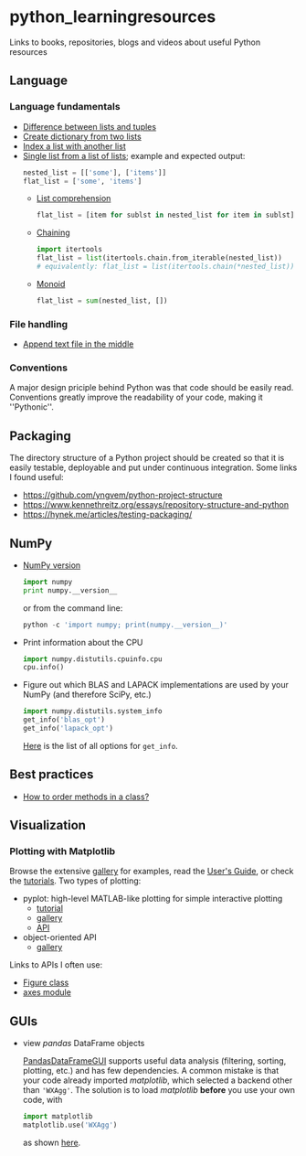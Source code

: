# python_learningresources
Links to books, repositories, blogs and videos about useful Python resources


## Language

### Language fundamentals

- [Difference between lists and tuples](https://stackoverflow.com/questions/626759/whats-the-difference-between-lists-and-tuples)
- [Create dictionary from two lists](https://stackoverflow.com/questions/209840/convert-two-lists-into-a-dictionary)
- [Index a list with another list](https://stackoverflow.com/a/1012197/4892892)
- [Single list from a list of lists](https://stackoverflow.com/questions/952914/how-to-make-a-flat-list-out-of-list-of-lists); example and expected output:
   ```python
   nested_list = [['some'], ['items']]
   flat_list = ['some', 'items']
   ```
   - [List comprehension](https://stackoverflow.com/a/952952/4892892)
      ```python
      flat_list = [item for sublst in nested_list for item in sublst]
      ```
   - [Chaining](https://stackoverflow.com/a/953097/4892892)
      ```python
      import itertools
      flat_list = list(itertools.chain.from_iterable(nested_list))
      # equivalently: flat_list = list(itertools.chain(*nested_list))
      ```
   - [Monoid](https://stackoverflow.com/a/952946/4892892)
      ```python
      flat_list = sum(nested_list, [])

### File handling

- [Append text file in the middle](https://stackoverflow.com/questions/10507230/insert-line-at-middle-of-file-with-python)

### Conventions

A major design priciple behind Python was that code should be easily read. Conventions greatly improve the readability of your code, making it ''Pythonic''.



## Packaging  

The directory structure of a Python project should be created so that it is easily testable, deployable and put under continuous integration. Some links I found useful:

- https://github.com/yngvem/python-project-structure
- https://www.kennethreitz.org/essays/repository-structure-and-python
- https://hynek.me/articles/testing-packaging/



## NumPy

- [NumPy version](https://stackoverflow.com/a/1520264/4892892)
   ```python
   import numpy
   print numpy.__version__
   ```
   or from the command line:
   ```python
   python -c 'import numpy; print(numpy.__version__)'
   ```
- Print information about the CPU
   ```python
   import numpy.distutils.cpuinfo.cpu
   cpu.info()
   ```
- Figure out which BLAS and LAPACK implementations are used by your NumPy (and therefore SciPy, etc.)
   ```python
   import numpy.distutils.system_info
   get_info('blas_opt')
   get_info('lapack_opt')
   ```
   [Here](https://github.com/numpy/numpy/blob/v1.19.0/numpy/distutils/system_info.py#L401-L485) is the list of all options for `get_info`.



## Best practices

- [How to order methods in a class?](https://stackoverflow.com/questions/10289461/what-is-a-good-way-to-order-methods-in-a-python-class)



## Visualization

### Plotting with Matplotlib

Browse the extensive [gallery](https://matplotlib.org/3.1.1/gallery/index.html) for examples, read the [User's Guide](https://matplotlib.org/3.1.1/contents.html), or check the [tutorials](https://matplotlib.org/3.1.1/tutorials/index.html).
Two types of plotting:
- pyplot: high-level MATLAB-like plotting for simple interactive plotting
   - [tutorial](https://matplotlib.org/3.1.1/tutorials/introductory/pyplot.html)
   - [gallery](https://matplotlib.org/3.1.1/gallery/index.html#pyplots-examples)
   - [API](https://matplotlib.org/3.1.1/api/_as_gen/matplotlib.pyplot.html)
- object-oriented API
   - [gallery](https://matplotlib.org/3.1.1/gallery/index.html)
 
Links to APIs I often use:
- [Figure class](https://matplotlib.org/3.1.1/api/_as_gen/matplotlib.figure.Figure.html)
- [axes module](https://matplotlib.org/3.2.1/api/axes_api.html)



## GUIs

- view *pandas* DataFrame objects

  [PandasDataFrameGUI](https://github.com/bluenote10/PandasDataFrameGUI) supports useful data analysis (filtering, sorting, plotting, etc.) and has few dependencies. A common mistake is that your code already imported *matplotlib*, which selected a backend other than `'WXAgg'`. The solution is to load *matplotlib* **before** you use your own code, with
  ```python
  import matplotlib
  matplotlib.use('WXAgg')
  ```
  as shown [here](https://github.com/bluenote10/PandasDataFrameGUI/issues/3#issuecomment-324940242).
